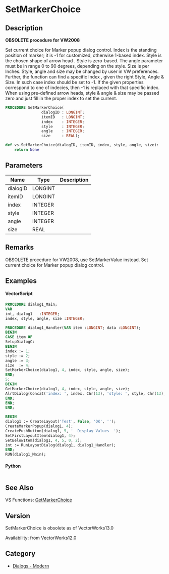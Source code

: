 # SetMarkerChoice

## Description
<b>OBSOLETE procedure for VW2008</b>

Set current choice for Marker popup dialog control.  Index  is the standing position of marker; it is -1 for customized, otherwise 1-based index.
Style is the chosen shape of arrow head . Style is zero-based. The angle parameter must be in range 0 to 90 degrees, depending on the style. Size is per Inches.  Style, angle and size may be changed by user in VW preferences.
Further, the function can find a specific Index , given the right Style, Angle &amp; Size. In such case index should be set to -1. If the given properties correspond to one of indecies, then -1 is replaced with that specific index.
When using pre-defined arrow heads, style &amp; angle &amp; size may be passed zero and just fill in the proper index to set the current.

```pascal
PROCEDURE SetMarkerChoice(
				dialogID : LONGINT;
				itemID   : LONGINT;
				index    : INTEGER;
				style    : INTEGER;
				angle    : INTEGER;
				size     : REAL);
```

```python
def vs.SetMarkerChoice(dialogID, itemID, index, style, angle, size):
    return None
```

## Parameters
|Name|Type|Description|
|---|---|---|
|dialogID|LONGINT|   |
|itemID|LONGINT|   |
|index|INTEGER|   |
|style|INTEGER|   |
|angle|INTEGER|   |
|size|REAL|   |

## Remarks
OBSOLETE procedure for VW2008, use SetMarkerValue instead.
Set current choice for Marker popup dialog control.

## Examples
#### VectorScript ####
```pascal
PROCEDURE dialog1_Main;
VAR
int, dialog1   :INTEGER;
index, style, angle, size :INTEGER;

PROCEDURE dialog1_Handler(VAR item :LONGINT; data :LONGINT);
BEGIN
CASE item OF
SetupDialogC:
BEGIN
index := 1;
style := 2;
angle := 3;
size  := 4;
SetMarkerChoice(dialog1, 4, index, style, angle, size);
END;
5: 
BEGIN
GetMarkerChoice(dialog1, 4, index, style, angle, size);
AlrtDialog(Concat('index: ', index, Chr(13), 'style: ', style, Chr(13), 'angle: ', angle, Chr(13), 'size: ', size));
END;
END;
END;

BEGIN
dialog1 := CreateLayout('Test', False, 'OK', '');
CreateMarkerPopup(dialog1, 4);
CreatePushButton(dialog1, 5, '  Display Values  ');
SetFirstLayoutItem(dialog1, 4);
SetBelowItem(dialog1, 4, 5, 0, 2);
int := RunLayoutDialog(dialog1, dialog1_Handler);
END;
RUN(dialog1_Main);
```
#### Python ####
```python

```

## See Also
VS Functions:
[GetMarkerChoice](GetMarkerChoice.md)

## Version
SetMarkerChoice is obsolete as of VectorWorks13.0<P>


Availability: from VectorWorks12.0

## Category
* [Dialogs - Modern](../Categories/Dialogs%20-%20Modern.md)

